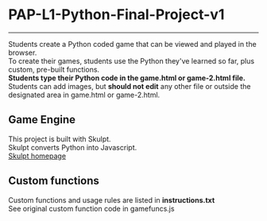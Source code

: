 # PAP-L1-Python-Final-Project-v1
---
Students create a Python coded game that can be viewed and played in the browser.\
To create their games, students use the Python they've learned so far, plus custom, pre-built functions.\
**Students type their Python code in the game.html or game-2.html file.**\
Students can add images, but **should not edit** any other file or outside the designated area in game.html or game-2.html.

## Game Engine

This project is built with Skulpt.\
Skulpt converts Python into Javascript.\
[Skulpt homepage](https://skulpt.org/)

## Custom functions

Custom functions and usage rules are listed in **instructions.txt**\
See original custom function code in gamefuncs.js
